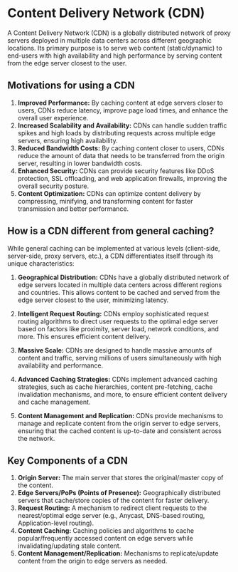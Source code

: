 # Content Delivery Network (CDN)

A Content Delivery Network (CDN) is a globally distributed network of proxy servers deployed in multiple data centers across different geographic locations. Its primary purpose is to serve web content (static/dynamic) to end-users with high availability and high performance by serving content from the edge server closest to the user.

## Motivations for using a CDN
1. **Improved Performance:** By caching content at edge servers closer to users, CDNs reduce latency, improve page load times, and enhance the overall user experience.
2. **Increased Scalability and Availability:** CDNs can handle sudden traffic spikes and high loads by distributing requests across multiple edge servers, ensuring high availability.
3. **Reduced Bandwidth Costs:** By caching content closer to users, CDNs reduce the amount of data that needs to be transferred from the origin server, resulting in lower bandwidth costs.
4. **Enhanced Security:** CDNs can provide security features like DDoS protection, SSL offloading, and web application firewalls, improving the overall security posture.
5. **Content Optimization:** CDNs can optimize content delivery by compressing, minifying, and transforming content for faster transmission and better performance.

## How is a CDN different from general caching?
While general caching can be implemented at various levels (client-side, server-side, proxy servers, etc.), a CDN differentiates itself through its unique characteristics:

1. **Geographical Distribution:** CDNs have a globally distributed network of edge servers located in multiple data centers across different regions and countries. This allows content to be cached and served from the edge server closest to the user, minimizing latency.

2. **Intelligent Request Routing:** CDNs employ sophisticated request routing algorithms to direct user requests to the optimal edge server based on factors like proximity, server load, network conditions, and more. This ensures efficient content delivery.

3. **Massive Scale:** CDNs are designed to handle massive amounts of content and traffic, serving millions of users simultaneously with high availability and performance.

4. **Advanced Caching Strategies:** CDNs implement advanced caching strategies, such as cache hierarchies, content pre-fetching, cache invalidation mechanisms, and more, to ensure efficient content delivery and cache management.

5. **Content Management and Replication:** CDNs provide mechanisms to manage and replicate content from the origin server to edge servers, ensuring that the cached content is up-to-date and consistent across the network.

## Key Components of a CDN
1. **Origin Server:** The main server that stores the original/master copy of the content.
2. **Edge Servers/PoPs (Points of Presence):** Geographically distributed servers that cache/store copies of the content for faster delivery.
3. **Request Routing:** A mechanism to redirect client requests to the nearest/optimal edge server (e.g., Anycast, DNS-based routing, Application-level routing).
4. **Content Caching:** Caching policies and algorithms to cache popular/frequently accessed content on edge servers while invalidating/updating stale content.
5. **Content Management/Replication:** Mechanisms to replicate/update content from the origin to edge servers as needed.
